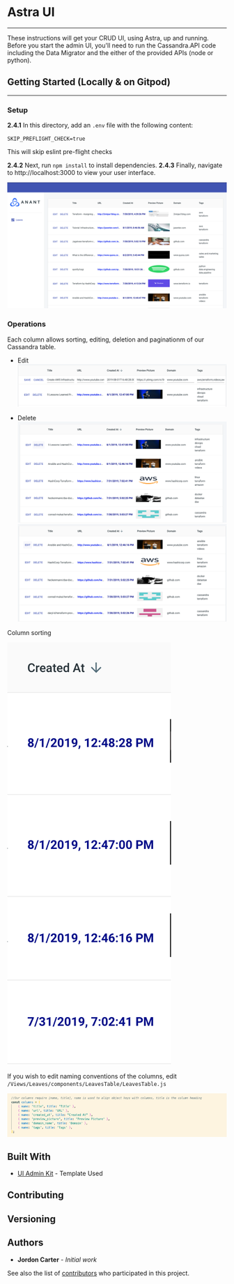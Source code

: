 # Astra UI
---
These instructions will get your CRUD UI, using Astra, up and running.
Before you start the admin UI, you'll need to run the Cassandra.API code including the Data Migrator and the either of the provided APIs (node or python).

## Getting Started (Locally & on Gitpod)
---

### Setup

**2.4.1** In this directory, add an `.env` file with the following content:

```
SKIP_PREFLIGHT_CHECK=true
```
This will skip eslint pre-flight checks

**2.4.2** Next, run `npm install` to install dependencies.
**2.4.3** Finally, navigate to http://localhost:3000 to view your user interface.

![Astra](src/assets/astra_ui.png)


### Operations

Each column allows sorting, editing, deletion and paginationm of our Cassandra table.


- Edit
![Astra](src/assets/edit5.png)


- Delete
![Astra](src/assets/edit3.png)
![Astra](src/assets/edit4.png)


Column sorting

![Astra](src/assets/edit2.png)


If you wish to edit naming conventions of the columns, edit `/Views/Leaves/components/LeavesTable/LeavesTable.js`

![Astra](src/assets/LeavesTableColumns.png)


## Built With

* [UI Admin Kit](https://material-ui.com/store/items/devias-kit/) - Template Used

## Contributing

## Versioning

## Authors
* **Jordon Carter** - *Initial work*

See also the list of [contributors](https://github.com/your/project/contributors) who participated in this project.